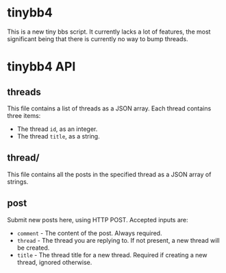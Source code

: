 tinybb4
=======
This is a new tiny bbs script. It currently lacks a lot of features, the most significant being that there is currently no way to bump threads.

tinybb4 API
===========

threads
-------
This file contains a list of threads as a JSON array. Each thread contains three items:

* The thread ```id```, as an integer.
* The thread ```title```, as a string.

thread/<id>
-----------
This file contains all the posts in the specified thread as a JSON array of strings.

post
----
Submit new posts here, using HTTP POST. Accepted inputs are:

* ```comment``` - The content of the post. Always required.
* ```thread``` - The thread you are replying to. If not present, a new thread will be created.
* ```title``` - The thread title for a new thread. Required if creating a new thread, ignored otherwise.
